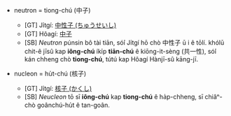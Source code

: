 * neutron = tiong-chú (中子)
  * [GT] Ji̍tgí: [中性子 (ちゅうせいし)](https://ja.wikipedia.org/wiki/%E4%B8%AD%E6%80%A7%E5%AD%90)
  * [GT] Hôagí: [中子](https://zh.wikipedia.org/wiki/%E4%B8%AD%E5%AD%90)
  * [SB]
    _Neutron_ púnsin bô tài tiān, só͘í Ji̍tgí hō chò 中性子 ū i ê tōlí.
    khólū chit-ê jīsû kap **iông-chú** íki̍p **tiān-chú** ê kiōng-it-sèng (共一性),
    só͘í kán chheng chò **tiong-chú**, tútú kap Hôagí Hànjī-sû kāng-jī.

* nucleon = hu̍t-chú (核子)
  * [GT] Ji̍tgí: [核子 (かくし)](https://ja.wikipedia.org/wiki/%E6%A0%B8%E5%AD%90)
  * [SB] 
    _Neucleon_ tō sī **iông-chú** kap **tiong-chú** ê ha̍p-chheng,
    sī chiâⁿ-chò goânchú-hu̍t ê tan-goân.
